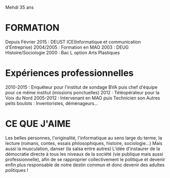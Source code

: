Mehdi
35 ans

# FORMATION
Depuis Février 2015 : DEUST ICE(Informatique et communication d'Entreprise)
2004/2005 : Formation en MAO
2003 : DEUG Histoire/Sociologie
2000 : Bac L option Arts Plastiques

# Expériences professionnelles
2010-2015 : Enquêteur pour l'institut de sondage BVA puis chef d'équipe pour ce même institut (missions ponctuelles)
2012 : Téléopérateur pour la Voix du Nord
2005-2012 : Intervenant en MAO puis Technicien son
Autres peits boulots : Inventoristes, déménageurs...

# CE QUE J'AIME
Les belles personnes, l'originalité, l'informatique au sens large du terme, la lecture (romans, contes, essais philosophiques, histoire, sociologie...)
Mais aussi la musculation, danser (la salsa entre autres) L'idée d'instaurer de la démocratie directe à tous les niveaux de la société (vie publique mais aussi professionnelle), afin de se rapproprier collectivement le politique et devenir enfin plus responsable de notre destin commun et donc devenir des adultes politiques !
